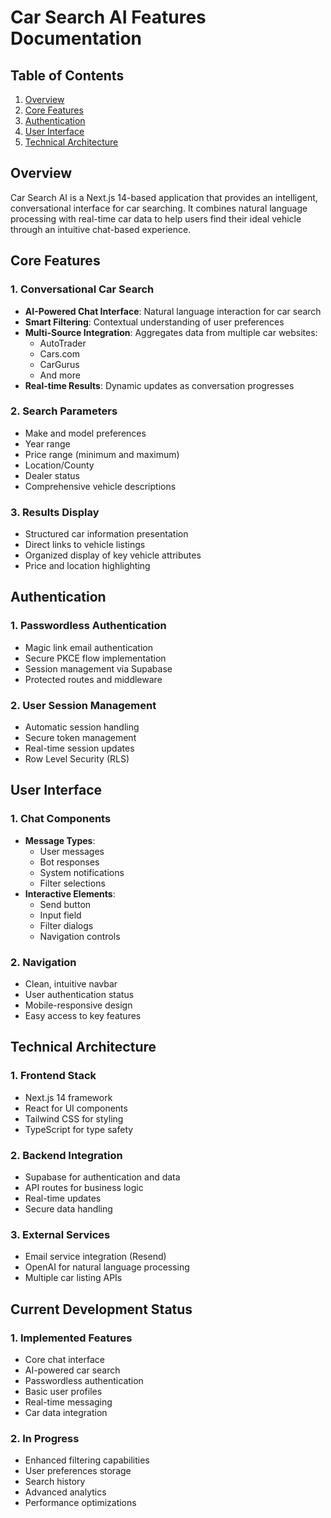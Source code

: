 # Car Search AI Features Documentation

## Table of Contents
1. [Overview](#overview)
2. [Core Features](#core-features)
3. [Authentication](#authentication)
4. [User Interface](#user-interface)
5. [Technical Architecture](#technical-architecture)

## Overview

Car Search AI is a Next.js 14-based application that provides an intelligent, conversational interface for car searching. It combines natural language processing with real-time car data to help users find their ideal vehicle through an intuitive chat-based experience.

## Core Features

### 1. Conversational Car Search
- **AI-Powered Chat Interface**: Natural language interaction for car search
- **Smart Filtering**: Contextual understanding of user preferences
- **Multi-Source Integration**: Aggregates data from multiple car websites:
  - AutoTrader
  - Cars.com
  - CarGurus
  - And more
- **Real-time Results**: Dynamic updates as conversation progresses

### 2. Search Parameters
- Make and model preferences
- Year range
- Price range (minimum and maximum)
- Location/County
- Dealer status
- Comprehensive vehicle descriptions

### 3. Results Display
- Structured car information presentation
- Direct links to vehicle listings
- Organized display of key vehicle attributes
- Price and location highlighting

## Authentication

### 1. Passwordless Authentication
- Magic link email authentication
- Secure PKCE flow implementation
- Session management via Supabase
- Protected routes and middleware

### 2. User Session Management
- Automatic session handling
- Secure token management
- Real-time session updates
- Row Level Security (RLS)

## User Interface

### 1. Chat Components
- **Message Types**:
  - User messages
  - Bot responses
  - System notifications
  - Filter selections
- **Interactive Elements**:
  - Send button
  - Input field
  - Filter dialogs
  - Navigation controls

### 2. Navigation
- Clean, intuitive navbar
- User authentication status
- Mobile-responsive design
- Easy access to key features

## Technical Architecture

### 1. Frontend Stack
- Next.js 14 framework
- React for UI components
- Tailwind CSS for styling
- TypeScript for type safety

### 2. Backend Integration
- Supabase for authentication and data
- API routes for business logic
- Real-time updates
- Secure data handling

### 3. External Services
- Email service integration (Resend)
- OpenAI for natural language processing
- Multiple car listing APIs

## Current Development Status

### 1. Implemented Features
- Core chat interface
- AI-powered car search
- Passwordless authentication
- Basic user profiles
- Real-time messaging
- Car data integration

### 2. In Progress
- Enhanced filtering capabilities
- User preferences storage
- Search history
- Advanced analytics
- Performance optimizations
